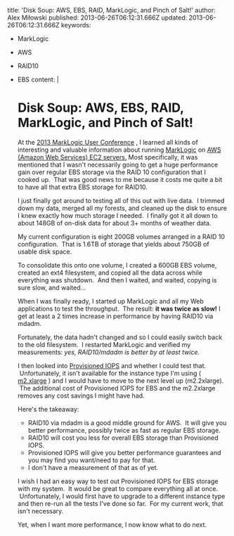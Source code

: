 title: 'Disk Soup: AWS, EBS, RAID, MarkLogic, and Pinch of Salt!'
author: Alex Miłowski
published: 2013-06-26T06:12:31.666Z
updated: 2013-06-26T06:12:31.666Z
keywords:
- MarkLogic
- AWS
- RAID10
- EBS
content: |
   # Disk Soup: AWS, EBS, RAID, MarkLogic, and Pinch of Salt!

   At the [2013 MarkLogic User Conference](http://www.marklogic.com/events/marklogic-world-2013/) , I learned all kinds of interesting and valuable information about running [MarkLogic](http://www.marklogic.com/) on [AWS (Amazon Web Services) EC2 servers.](http://aws.amazon.com/) Most specifically, it was mentioned that I wasn't necessarily going to get a huge performance gain over regular EBS storage via the RAID 10 configuration that I cooked up.  That was good news to me because it costs me quite a bit to have all that extra EBS storage for RAID10.

   I just finally got around to testing all of this out with live data.  I trimmed down my data, merged all my forests, and cleaned up the disk to ensure I knew exactly how much storage I needed.  I finally got it all down to about 148GB of on-disk data for about 3+ months of weather data.

   My current configuration is eight 200GB volumes arranged in a RAID 10 configuration.  That is 1.6TB of storage that yields about 750GB of usable disk space.

   To consolidate this onto one volume, I created a 600GB EBS volume, created an ext4 filesystem, and copied all the data across while everything was shutdown.  And then I waited, and waited, copying is sure slow, and waited...

   When I was finally ready, I started up MarkLogic and all my Web applications to test the throughput.  The result: **it was twice as slow!** I get at least a 2 times increase in performance by having RAID10 via mdadm.

   Fortunately, the data hadn't changed and so I could easily switch back to the old filesystem.  I restarted MarkLogic and verified my measurements: *yes, RAID10/mdadm is better by at least twice.*

   I then looked into [Provisioned IOPS](http://aws.amazon.com/about-aws/whats-new/2012/07/31/announcing-provisioned-iops-for-amazon-ebs/) and whether I could test that.  Unfortunately, it isn't available for the instance type I'm using ( [m2.xlarge](http://aws.amazon.com/ec2/instance-types/#instance-details) ) and I would have to move to the next level up (m2.2xlarge).  The additional cost of Provisioned IOPS for EBS and the m2.2xlarge removes any cost savings I might have had.

   Here's the takeaway:

     * RAID10 via mdadm is a good middle ground for AWS.  It will give you better performance, possibly twice as fast as regular EBS storage.
     * RAID10 will cost you less for overall EBS storage than Provisioned IOPS.
     * Provisioned IOPS will give you better performance guarantees and you may find you want/need to pay for that.
     * I don't have a measurement of that as of yet.

   I wish I had an easy way to test out Provisioned IOPS for EBS storage with my system.  It would be great to compare everything all at once.  Unfortunately, I would first have to upgrade to a different instance type and then re-run all the tests I've done so far.  For my current work, that isn't necessary.

   Yet, when I want more performance, I now know what to do next.
